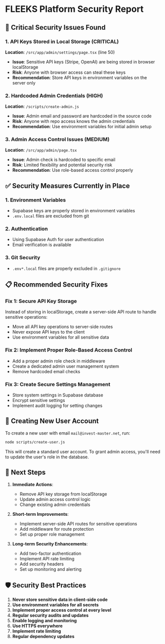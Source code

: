 # FLEEKS Platform Security Report

## 🚨 Critical Security Issues Found

### 1. **API Keys Stored in Local Storage (CRITICAL)**
**Location**: `/src/app/admin/settings/page.tsx` (line 50)
- **Issue**: Sensitive API keys (Stripe, OpenAI) are being stored in browser localStorage
- **Risk**: Anyone with browser access can steal these keys
- **Recommendation**: Store API keys in environment variables on the server only

### 2. **Hardcoded Admin Credentials (HIGH)**
**Location**: `/scripts/create-admin.js`
- **Issue**: Admin email and password are hardcoded in the source code
- **Risk**: Anyone with repo access knows the admin credentials
- **Recommendation**: Use environment variables for initial admin setup

### 3. **Admin Access Control Issues (MEDIUM)**
**Location**: `/src/app/admin/page.tsx`
- **Issue**: Admin check is hardcoded to specific email
- **Risk**: Limited flexibility and potential security risk
- **Recommendation**: Use role-based access control properly

## ✅ Security Measures Currently in Place

### 1. **Environment Variables**
- Supabase keys are properly stored in environment variables
- `.env.local` files are excluded from git

### 2. **Authentication**
- Using Supabase Auth for user authentication
- Email verification is available

### 3. **Git Security**
- `.env*.local` files are properly excluded in `.gitignore`

## 📋 Recommended Security Fixes

### Fix 1: Secure API Key Storage
Instead of storing in localStorage, create a server-side API route to handle sensitive operations:
- Move all API key operations to server-side routes
- Never expose API keys to the client
- Use environment variables for all sensitive data

### Fix 2: Implement Proper Role-Based Access Control
- Add a proper admin role check in middleware
- Create a dedicated admin user management system
- Remove hardcoded email checks

### Fix 3: Create Secure Settings Management
- Store system settings in Supabase database
- Encrypt sensitive settings
- Implement audit logging for setting changes

## 🔐 Creating New User Account

To create a new user with email `mail@invest-master.net`, run:

```bash
node scripts/create-user.js
```

This will create a standard user account. To grant admin access, you'll need to update the user's role in the database.

## 📝 Next Steps

1. **Immediate Actions**:
   - Remove API key storage from localStorage
   - Update admin access control logic
   - Change existing admin credentials

2. **Short-term Improvements**:
   - Implement server-side API routes for sensitive operations
   - Add middleware for route protection
   - Set up proper role management

3. **Long-term Security Enhancements**:
   - Add two-factor authentication
   - Implement API rate limiting
   - Add security headers
   - Set up monitoring and alerting

## 🛡️ Security Best Practices

1. **Never store sensitive data in client-side code**
2. **Use environment variables for all secrets**
3. **Implement proper access control at every level**
4. **Regular security audits and updates**
5. **Enable logging and monitoring**
6. **Use HTTPS everywhere**
7. **Implement rate limiting**
8. **Regular dependency updates**